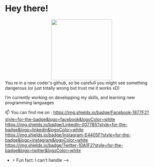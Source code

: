 # Hey there! 


<div id="header" align="center">
  <img src="https://media.giphy.com/media/v1.Y2lkPTc5MGI3NjExODEzNjgzZGU4MDhiZDZhMGJlMTU1NGU4MWIxMTA4YTk3N2VkYWUxNCZjdD1z/QLzImGMAHffcJ2Xl4I/giphy.gif" width="200"/>
</div>
You re in a new coder's github, so be carefull you might see something dangerous (or just totally wrong but trust me it works xD)

 I’m currently working on developping my skills, and learning new programming languages 

 📫 You can find me on :
https://img.shields.io/badge/Facebook-1877F2?style=for-the-badge&logo=facebook&logoColor=white
https://img.shields.io/badge/LinkedIn-0077B5?style=for-the-badge&logo=linkedin&logoColor=white
https://img.shields.io/badge/Instagram-E4405F?style=for-the-badge&logo=instagram&logoColor=white
https://img.shields.io/badge/Twitter-1DA1F2?style=for-the-badge&logo=twitter&logoColor=white

- ⚡ Fun fact: I can't handle 
-->
